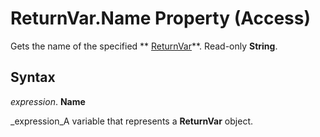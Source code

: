 
# ReturnVar.Name Property (Access)

Gets the name of the specified  ** [ReturnVar](8ad5254d-a249-46ba-ac5d-14943179ce05.md)**. Read-only  **String**.


## Syntax

 _expression_. **Name**

 _expression_A variable that represents a  **ReturnVar** object.

